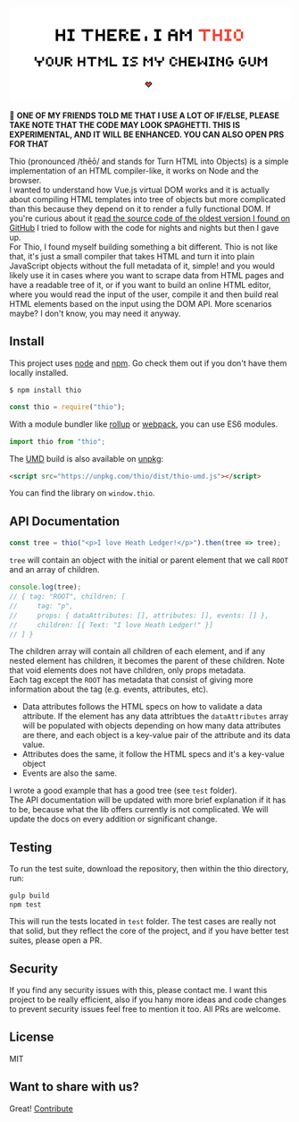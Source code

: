 <p align="center"><img src="https://raw.githubusercontent.com/jelhouss/thio/master/thio_pixelart_readme_img.png"></p>

:pray: **ONE OF MY FRIENDS TOLD ME THAT I USE A LOT OF IF/ELSE, PLEASE TAKE NOTE THAT THE CODE MAY LOOK SPAGHETTI. THIS IS EXPERIMENTAL, AND IT WILL BE ENHANCED. YOU CAN ALSO OPEN PRS FOR THAT**

Thio (pronounced /thēō/ and stands for Turn HTML into Objects) is a simple implementation of an HTML compiler-like, it works on Node and the browser.\
I wanted to understand how Vue.js virtual DOM works and it is actually about compiling HTML templates into tree of objects but more complicated than this because they depend on it to render a fully functional DOM. If you're curious about it [read the source code of the oldest version I found on GitHub](https://github.com/vuejs/vue/tree/0.10/src) I tried to follow with the code for nights and nights but then I gave up.\
For Thio, I found myself building something a bit different. Thio is not like that, it's just a small compiler that takes HTML and turn it into plain JavaScript objects without the full metadata of it, simple! and you would likely use it in cases where you want to scrape data from HTML pages and have a readable tree of it, or if you want to build an online HTML editor, where you would read the input of the user, compile it and then build real HTML elements based on the input using the DOM API. More scenarios maybe? I don't know, you may need it anyway.

## Install

This project uses [node](http://nodejs.org) and [npm](https://npmjs.com). Go check them out if you don't have them locally installed.

```shell
$ npm install thio
```

```javascript
const thio = require("thio");
```

With a module bundler like [rollup](http://rollupjs.org/) or [webpack](https://webpack.js.org/), you can use ES6 modules.

```javascript
import thio from "thio";
```

The [UMD](https://github.com/umdjs/umd) build is also available on [unpkg](https://unpkg.com):

```html
<script src="https://unpkg.com/thio/dist/thio-umd.js"></script>
```

You can find the library on `window.thio`.

## API Documentation

```javascript
const tree = thio("<p>I love Heath Ledger!</p>").then(tree => tree);
```

`tree` will contain an object with the initial or parent element that we call `ROOT` and an array of children.

```javascript
console.log(tree);
// { tag: "ROOT", children: [
//     tag: "p",
//     props: { dataAttributes: [], attributes: [], events: [] },
//     children: [{ Text: "I love Heath Ledger!" }]
// ] }
```

The children array will contain all children of each element, and if any nested element has children, it becomes the parent of these children. Note that void elements does not have children, only props metadata.\
Each tag except the `ROOT` has metadata that consist of giving more information about the tag (e.g. events, attributes, etc).

- Data attributes follows the HTML specs on how to validate a data attribute. If the element has any data attribtues the `dataAttributes` array will be populated with objects depending on how many data attributes are there, and each object is a key-value pair of the attribute and its data value.
- Attributes does the same, it follow the HTML specs and it's a key-value object
- Events are also the same.

I wrote a good example that has a good tree (see `test` folder).\
The API documentation will be updated with more brief explanation if it has to be, because what the lib offers currently is not complicated. We will update the docs on every addition or significant change.

## Testing

To run the test suite, download the repository, then within the thio directory, run:

```shell
gulp build
npm test
```

This will run the tests located in `test` folder. The test cases are really not that solid, but they reflect the core of the project, and if you have better test suites, please open a PR.

## Security

If you find any security issues with this, please contact me. I want this project to be really efficient, also if you hany more ideas and code changes to prevent security issues feel free to mention it too. All PRs are welcome.

## License

MIT

## Want to share with us?

Great! [Contribute](https://github.com/jelhouss/thio/blob/master/CONTRIBUTING.md)
